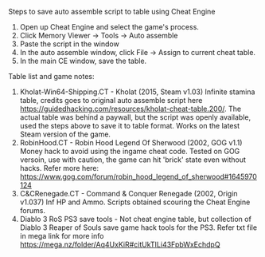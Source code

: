 Steps to save auto assemble script to table using Cheat Engine

1. Open up Cheat Engine and select the game's process. 
2. Click Memory Viewer -> Tools -> Auto assemble
3. Paste the script in the window
4. In the auto assemble window, click File -> Assign to current cheat table. 
5. In the main CE window, save the table. 

Table list and game notes:
1. Kholat-Win64-Shipping.CT - Kholat (2015, Steam v1.03) Infinite stamina table, credits goes to original auto assemble script here 
https://guidedhacking.com/resources/kholat-cheat-table.200/. The actual table was behind a paywall, but the script was openly available, used the steps above to save it to table format. 
Works on the latest Steam version of the game. 
2. RobinHood.CT - Robin Hood Legend Of Sherwood (2002, GOG v1.1) Money hack to avoid using the ingame cheat code. Tested on GOG versoin, use with caution, the game can hit 'brick' state even without hacks. Refer more here: https://www.gog.com/forum/robin_hood_legend_of_sherwood#1645970124
3. C&CRenegade.CT - Command & Conquer Renegade (2002, Origin v1.037) Inf HP and Ammo. Scripts obtained scouring the Cheat Engine forums.
4. Diablo 3 RoS PS3 save tools - Not cheat engine table, but collection of Diablo 3 Reaper of Souls save game hack tools for the PS3. Refer txt file in mega link for more info 
https://mega.nz/folder/Aq4UxKiR#citUkTILi43FpbWxEchdpQ
